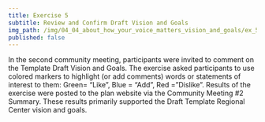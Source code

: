 ```yaml
---
title: Exercise 5
subtitle: Review and Confirm Draft Vision and Goals
img_path: /img/04_04_about_how_your_voice_matters_vision_and_goals/ex_5.jpg
published: false
---
```

In the second community meeting, participants were invited to comment on the Template Draft Vision and Goals. The exercise asked participants to use colored markers to highlight (or add comments) words or statements of interest to them: Green= “Like”, Blue = “Add”, Red =”Dislike”. Results of the exercise were posted to the plan website via the Community Meeting #2 Summary. These results primarily supported the Draft Template Regional Center vision and goals.
